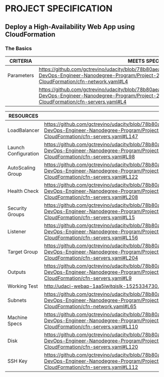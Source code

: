 # PROJECT SPECIFICATION
## Deploy a High-Availability Web App using CloudFormation

### The Basics

| CRITERIA | MEETS SPECIFICATIONS |
| --- | --- |
| Parameters | https://github.com/gctrevino/udacity/blob/78b80aea7ea2a95d25ac3cc785e1e66dc25ae295/Cloud-DevOps-Engineer-Nanodegree-Program/Project-2/Deploy-a-high-availability-web-app-using-CloudFormation/cfn-network.yaml#L4
| | https://github.com/gctrevino/udacity/blob/78b80aea7ea2a95d25ac3cc785e1e66dc25ae295/Cloud-DevOps-Engineer-Nanodegree-Program/Project-2/Deploy-a-high-availability-web-app-using-CloudFormation/cfn-servers.yaml#L4 |

| RESOURCES | |
| --- | --- |
| LoadBalancer | https://github.com/gctrevino/udacity/blob/78b80aea7ea2a95d25ac3cc785e1e66dc25ae295/Cloud-DevOps-Engineer-Nanodegree-Program/Project-2/Deploy-a-high-availability-web-app-using-CloudFormation/cfn-servers.yaml#L147 |
| Launch Configuration | https://github.com/gctrevino/udacity/blob/78b80aea7ea2a95d25ac3cc785e1e66dc25ae295/Cloud-DevOps-Engineer-Nanodegree-Program/Project-2/Deploy-a-high-availability-web-app-using-CloudFormation/cfn-servers.yaml#L98 |
| AutoScaling Group | https://github.com/gctrevino/udacity/blob/78b80aea7ea2a95d25ac3cc785e1e66dc25ae295/Cloud-DevOps-Engineer-Nanodegree-Program/Project-2/Deploy-a-high-availability-web-app-using-CloudFormation/cfn-servers.yaml#L122 |
| Health Check | https://github.com/gctrevino/udacity/blob/78b80aea7ea2a95d25ac3cc785e1e66dc25ae295/Cloud-DevOps-Engineer-Nanodegree-Program/Project-2/Deploy-a-high-availability-web-app-using-CloudFormation/cfn-servers.yaml#L208 |
| Security Groups | https://github.com/gctrevino/udacity/blob/78b80aea7ea2a95d25ac3cc785e1e66dc25ae295/Cloud-DevOps-Engineer-Nanodegree-Program/Project-2/Deploy-a-high-availability-web-app-using-CloudFormation/cfn-servers.yaml#L15 |
| Listener | https://github.com/gctrevino/udacity/blob/78b80aea7ea2a95d25ac3cc785e1e66dc25ae295/Cloud-DevOps-Engineer-Nanodegree-Program/Project-2/Deploy-a-high-availability-web-app-using-CloudFormation/cfn-servers.yaml#L156 |
| Target Group | https://github.com/gctrevino/udacity/blob/78b80aea7ea2a95d25ac3cc785e1e66dc25ae295/Cloud-DevOps-Engineer-Nanodegree-Program/Project-2/Deploy-a-high-availability-web-app-using-CloudFormation/cfn-servers.yaml#L204 |
| Outputs | https://github.com/gctrevino/udacity/blob/78b80aea7ea2a95d25ac3cc785e1e66dc25ae295/Cloud-DevOps-Engineer-Nanodegree-Program/Project-2/Deploy-a-high-availability-web-app-using-CloudFormation/cfn-servers.yaml#L9 |
| Working Test | http://udaci-webap-1aa5iwjtqislk-1525334730.us-east-1.elb.amazonaws.com/ |
| Subnets | https://github.com/gctrevino/udacity/blob/78b80aea7ea2a95d25ac3cc785e1e66dc25ae295/Cloud-DevOps-Engineer-Nanodegree-Program/Project-2/Deploy-a-high-availability-web-app-using-CloudFormation/cfn-network.yaml#L65 |
| Machine Specs | https://github.com/gctrevino/udacity/blob/78b80aea7ea2a95d25ac3cc785e1e66dc25ae295/Cloud-DevOps-Engineer-Nanodegree-Program/Project-2/Deploy-a-high-availability-web-app-using-CloudFormation/cfn-servers.yaml#L110 |
| Disk | https://github.com/gctrevino/udacity/blob/78b80aea7ea2a95d25ac3cc785e1e66dc25ae295/Cloud-DevOps-Engineer-Nanodegree-Program/Project-2/Deploy-a-high-availability-web-app-using-CloudFormation/cfn-servers.yaml#L120 |
| SSH Key | https://github.com/gctrevino/udacity/blob/78b80aea7ea2a95d25ac3cc785e1e66dc25ae295/Cloud-DevOps-Engineer-Nanodegree-Program/Project-2/Deploy-a-high-availability-web-app-using-CloudFormation/cfn-servers.yaml#L112 |
